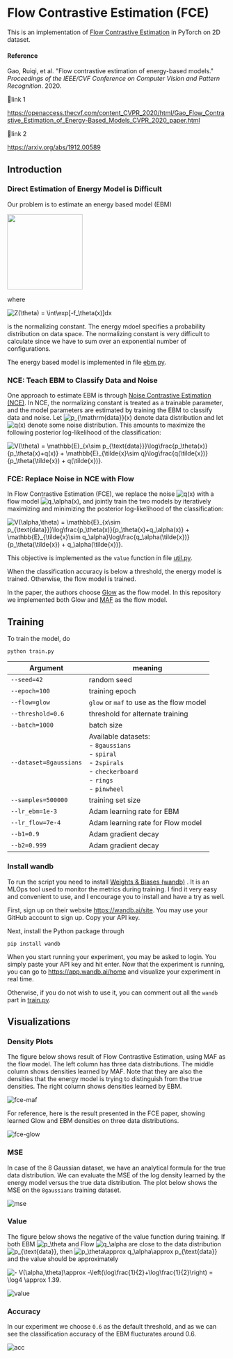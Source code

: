 # Flow Contrastive Estimation (FCE)

This is an implementation of [Flow Contrastive Estimation](https://openaccess.thecvf.com/content_CVPR_2020/html/Gao_Flow_Contrastive_Estimation_of_Energy-Based_Models_CVPR_2020_paper.html) in PyTorch on 2D dataset.

#### Reference

Gao, Ruiqi, et al. "Flow contrastive estimation of energy-based models." *Proceedings of the IEEE/CVF Conference on Computer Vision and Pattern Recognition*. 2020.

🔗link 1


https://openaccess.thecvf.com/content_CVPR_2020/html/Gao_Flow_Contrastive_Estimation_of_Energy-Based_Models_CVPR_2020_paper.html


🔗link 2

https://arxiv.org/abs/1912.00589


## Introduction

### Direct Estimation of Energy Model is Difficult

Our problem is to estimate an energy based model (EBM)

<img src="https://latex.codecogs.com/svg.image?p_\theta(x)&space;=&space;\frac{\exp[-f_\theta(x)]}{Z(\theta)}," title="p_\theta(x) = \frac{\exp[-f_\theta(x)]}{Z(\theta)}," alt="" width="173">

where 

<img src="https://latex.codecogs.com/svg.image?Z(\theta)&space;=&space;\int\exp[-f_\theta(x)]dx" title="Z(\theta) = \int\exp[-f_\theta(x)]dx" />

is the normalizing constant. The energy mdoel specifies a probability distribution on data space. The normalizing constant is very difficult to calculate since we have to sum over an exponential number of configurations. 

The energy based model is implemented in file [ebm.py](ebm.py).

### NCE: Teach EBM to Classify Data and Noise

One approach to estimate EBM is through [Noise Contrastive Estimation (NCE)]( http://proceedings.mlr.press/v9/gutmann10a/gutmann10a.pdf ). In NCE, the normalizing constant is treated as a trainable parameter, and the model parameters are estimated by training the EBM to classify data and noise. Let <img src="https://latex.codecogs.com/svg.image?p_{\mathrm{data}}(x)" title="p_{\mathrm{data}}(x)" /> denote data distribution and let <img src="https://latex.codecogs.com/svg.image?q(x)" title="q(x)" /> denote some noise distribution. This amounts to maximize the following posterior log-likelihood of the classification:

<img src="https://latex.codecogs.com/svg.image?V(\theta)&space;=&space;\mathbb{E}_{x\sim&space;p_{\text{data}}}\log\frac{p_\theta(x)}{p_\theta(x)&plus;q(x)}&space;&plus;&space;\mathbb{E}_{\tilde{x}\sim&space;q}\log\frac{q(\tilde{x})}{p_\theta(\tilde{x})&space;&plus;&space;q(\tilde{x})}." title="V(\theta) = \mathbb{E}_{x\sim p_{\text{data}}}\log\frac{p_\theta(x)}{p_\theta(x)+q(x)} + \mathbb{E}_{\tilde{x}\sim q}\log\frac{q(\tilde{x})}{p_\theta(\tilde{x}) + q(\tilde{x})}." />



### FCE: Replace Noise in NCE with Flow

In Flow Contrastive Estimation (FCE), we replace the noise <img src="https://latex.codecogs.com/svg.image?q(x)" title="q(x)" /> with a flow model <img src="https://latex.codecogs.com/svg.image?q_\alpha(x)" title="q_\alpha(x)" />, and jointly train the two models by iteratively maximizing and minimizing the posterior log-likelihood of the classification:

<img src="https://latex.codecogs.com/svg.image?V(\alpha,\theta)&space;=&space;\mathbb{E}_{x\sim&space;p_{\text{data}}}\log\frac{p_\theta(x)}{p_\theta(x)&plus;q_\alpha(x)}&space;&plus;&space;\mathbb{E}_{\tilde{x}\sim&space;q_\alpha}\log\frac{q_\alpha(\tilde{x})}{p_\theta(\tilde{x})&space;&plus;&space;q_\alpha(\tilde{x})}." title="V(\alpha,\theta) = \mathbb{E}_{x\sim p_{\text{data}}}\log\frac{p_\theta(x)}{p_\theta(x)+q_\alpha(x)} + \mathbb{E}_{\tilde{x}\sim q_\alpha}\log\frac{q_\alpha(\tilde{x})}{p_\theta(\tilde{x}) + q_\alpha(\tilde{x})}." />

This objective is implemented as the `value` function in file [util.py](util.py). 

When the classification accuracy is below a threshold, the energy model is trained. Otherwise, the flow model is trained.

In the paper, the authors choose [Glow](https://arxiv.org/abs/1807.03039) as the flow model. In this repository we implemented both Glow and [MAF](https://arxiv.org/abs/1705.07057) as the flow model.

## Training

To train the model, do

```shell
python train.py
```

| Argument               | meaning                                                      |
| ---------------------- | ------------------------------------------------------------ |
| `--seed=42`            | random seed                                                  |
| `--epoch=100`          | training epoch                                               |
| `--flow=glow`          | `glow` or `maf` to use as the flow model                     |
| `--threshold=0.6`      | threshold for alternate training                             |
| `--batch=1000`         | batch size                                                   |
| `--dataset=8gaussians` | Available datasets:<br />- `8gaussians`<br />- `spiral`<br />- `2spirals`<br />- `checkerboard`<br />- `rings`<br />- `pinwheel` |
| `--samples=500000`     | training set size                                            |
| `--lr_ebm=1e-3`        | Adam learning rate for EBM                                   |
| `--lr_flow=7e-4`       | Adam learning rate for Flow model                            |
| `--b1=0.9`             | Adam gradient decay                                          |
| `--b2=0.999`           | Adam gradient decay                                          |

### Install wandb

To run the script you need to install [Weights & Biases (wandb)](https://wandb.ai/site) . It is an MLOps tool used to monitor the metrics during training. I find it very easy and convenient to use, and I encourage you to install and have a try as well. 

First, sign up on their website https://wandb.ai/site. You may use your GitHub account to sign up. Copy your API key.

Next, install the Python package through

```shell
pip install wandb
```

When you start running your experiment, you may be asked to login. You simply paste your API key and hit enter. Now that the experiment is running, you can go to https://app.wandb.ai/home and visualize your experiment in real time.

Otherwise, if you do not wish to use it, you can comment out all the `wandb` part in [train.py](train.py).



## Visualizations

### Density Plots

The figure below shows result of Flow Contrastive Estimation, using MAF as the flow model. The left column has three data distributions. The middle column shows densities learned by MAF. Note that they are also the densities that the energy model is trying to distinguish from the true densities. The right column shows densities learned by EBM.

![fce-maf](imgs/fce-maf.png)

For reference, here is the result presented in the FCE paper, showing learned Glow and EBM densities on three data distributions.

![fce-glow](imgs/fce-glow.png)

### MSE

In case of the 8 Gaussian dataset, we have an analytical formula for the true data distribution. We can evaluate the MSE of the log density learned by the energy model versus the true data distribution. The plot below shows the MSE on the `8gaussians` training dataset. 

![mse](imgs/mse.png)

### Value

The figure below shows the negative of the value function during training. If both EBM <img src="https://latex.codecogs.com/svg.image?p_\theta" title="p_\theta" /> and Flow <img src="https://latex.codecogs.com/svg.image?q_\alpha" title="q_\alpha" /> are close to the data distribution <img src="https://latex.codecogs.com/svg.image?p_{\text{data}}" title="p_{\text{data}}" />, then <img src="https://latex.codecogs.com/svg.image?p_\theta\approx&space;q_\alpha\approx&space;p_{\text{data}}" title="p_\theta\approx q_\alpha\approx p_{\text{data}}" />and the value should be approximately

<img src="https://latex.codecogs.com/svg.image?-&space;V(\alpha,\theta)\approx&space;-\left(\log\frac{1}{2}&plus;\log\frac{1}{2}\right)&space;=&space;\log4&space;\approx&space;1.39." title="- V(\alpha,\theta)\approx -\left(\log\frac{1}{2}+\log\frac{1}{2}\right) = \log4 \approx 1.39." />

![value](imgs/value.png)

### Accuracy

In our experiment we choose `0.6` as the default threshold, and as we can see the classification accuracy of the EBM flucturates around 0.6.

![acc](imgs/acc.png)